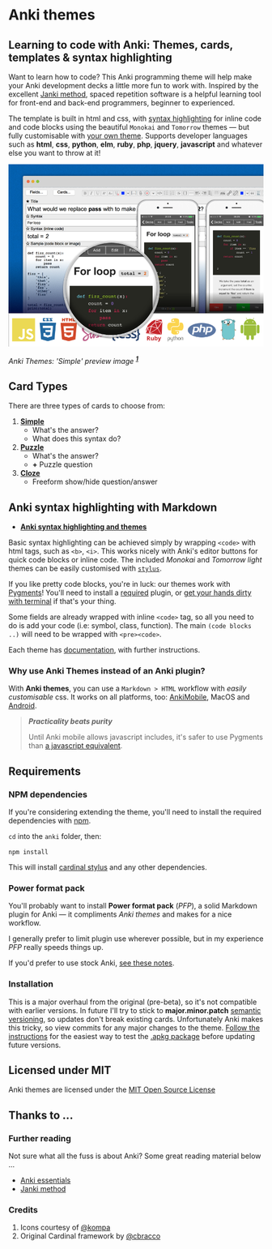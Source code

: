 # Anki themes
## Learning to code with Anki: Themes, cards, templates & syntax highlighting

Want to learn how to code? This Anki programming theme will help make your Anki development decks a little more fun to work with. Inspired by the excellent [Janki method](#further-reading), spaced repetition software is a helpful learning tool for front-end and back-end programmers, beginner to experienced.

The template is built in html and css, with [syntax highlighting](./dist/themes/assets/css/README.md) for inline code and code blocks using the beautiful `Monokai` and `Tomorrow` themes — but fully customisable with [your own theme](http://color-themes.com/). Supports developer languages such as **html**, **css**, **python**, **elm**, **ruby**, **php**, **jquery**, **javascript** and whatever else you want to throw at it!

![Preview image](./preview.png)

*Anki Themes: 'Simple' preview image* <sup><strong><em>[1](#other-notes)</em></strong></sup>



## Card Types

There are three types of cards to choose from:

1. **[Simple](./dist/themes/simple/README.md)**
    - What's the answer?
    - What does this syntax do?
2. **[Puzzle](./dist/themes/puzzle/README.md)**
    - What's the answer?
    - **+** Puzzle question
3. **[Cloze](./dist/themes/cloze/README.md)**
    - Freeform show/hide question/answer



## Anki syntax highlighting with Markdown

- **[Anki syntax highlighting and themes](./dist/themes/assets/README.md)**

Basic syntax highlighting can be achieved simply by wrapping `<code>` with html tags, such as `<b>`, `<i>`. This works nicely with Anki's editor buttons for quick code blocks or inline code. The included *Monokai* and *Tomorrow light* themes can be easily customised with [`stylus`](http://stylus-lang.com/).

If you like pretty code blocks, you're in luck: our themes work with [Pygments](http://pygments.org/)! You'll need to install a [required](#requirements) plugin, or [get your hands dirty with terminal](http://pygments.org/docs/cmdline/) if that's your thing.

Some fields are already wrapped with inline `<code>` tag, so all you need to do is add your code (i.e: symbol, class, function). The main `(code blocks ..)` will need to be wrapped with `<pre><code>`.

Each theme has [documentation](./dist/themes/simple/README.md), with further instructions.


### Why use Anki Themes instead of an Anki plugin?

With **Anki themes**, you can use a `Markdown > HTML` workflow with *easily customisable* css. It works on all platforms, too: [AnkiMobile](http://ankisrs.net/docs/AnkiMobile.html), MacOS and [Android](https://github.com/ankidroid/Anki-Android).

> ***Practicality beats purity***
>
> Until Anki mobile allows javascript includes, it's safer to use Pygments than [a javascript equivalent](https://highlightjs.org/).



## Requirements

### NPM dependencies

If you're considering extending the theme, you'll need to install the required dependencies with [npm](https://www.npmjs.com/).

`cd` into the `anki` folder, then:

```node
npm install
```

This will install [cardinal stylus](https://github.com/badlydrawnrob/cardinal-stylus) and any other dependencies.

### Power format pack

You'll probably want to install **Power format pack** (_PFP_), a solid Markdown plugin for Anki — it compliments *Anki themes* and makes for a nice workflow.

I generally prefer to limit plugin use wherever possible, but in my experience _PFP_ really speeds things up.

If you'd prefer to use stock Anki, [see these notes](./dist/themes/assets/css/README.md#automatic-syntax-highlighting-with-pygments).


### Installation

This is a major overhaul from the original (pre-beta), so it's not compatible with earlier versions. In future I'll try to stick to **major.minor.patch** [semantic versioning](http://semver.org), so updates don't break existing cards. Unfortunately Anki makes this tricky, so view commits for any major changes to the theme. [Follow the instructions](./dist/deck/README.md) for the easiest way to test the [.apkg package](./dist/deck) before updating future versions.



## Licensed under MIT

Anki themes are licensed under the [MIT Open Source License](./license.md)



## Thanks to ...

### Further reading

Not sure what all the fuss is about Anki? Some great reading material below ...

- [Anki essentials](http://alexvermeer.com/anki-essentials/)
- [Janki method](http://www.jackkinsella.ie/2011/12/05/janki-method.html)

### Credits

1. Icons courtesy of [@kompa](http://devicon.fr)
2. Original Cardinal framework by [@cbracco](https://github.com/cbracco)
